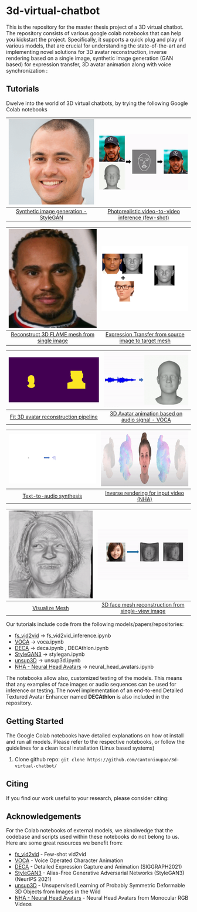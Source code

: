 # 3d-virtual-chatbot
This is the repository for the master thesis project of a 3D virtual chatbot.
The repository consists of various google colab notebooks that can help you kickstart the project. 
Specifically, it supports a quick plug and play of various models, that are crucial for understanding the state-of-the-art and implementing novel solutions for 3D avatar reconstruction, inverse rendering based on a single image, synthetic image generation (GAN based) for expression transfer, 3D avatar animation along with voice synchronization :

## Tutorials

Dwelve into the world of 3D virtual chatbots, by trying the following Google Colab notebooks

|<img src="https://raw.githubusercontent.com/cantonioupao/3d-virtual-chatbot/main/gifs/stylegan_gif.gif" width="400"/>|<img src="https://raw.githubusercontent.com/cantonioupao/3d-virtual-chatbot/main/gifs/final_fs_gif.gif" width="400"/>|
|:-----------------------------------------------------------------------------------------------------------:|:--------------------------------------------------:|
| [Synthetic image generation - StyleGAN](https://github.com/cantonioupao/3d-virtual-chatbot/blob/main/stylegan.ipynb) | [Photorealistic video-to-video inference (few-shot)](https://github.com/cantonioupao/3d-virtual-chatbot/blob/main/vid2vid_Inference.ipynb)|

| <img src="https://raw.githubusercontent.com/cantonioupao/3d-virtual-chatbot/main/gifs/final_gif.gif" width="400"/> | <img src="https://raw.githubusercontent.com/cantonioupao/3d-virtual-chatbot/main/gifs/final_expression_gif.gif" width="400" />
|:------------------------------------------------------------:|:--------------------------------------------------:|
| [Reconstruct 3D FLAME mesh from single image](https://github.com/cantonioupao/3d-virtual-chatbot/blob/main/deca.ipynb)| [Expression Transfer from source image to target mesh](https://github.com/cantonioupao/3d-virtual-chatbot/blob/main/deca.ipynb)|

| <img src="https://raw.githubusercontent.com/cantonioupao/3d-virtual-chatbot/main/gifs/fit_mesh.gif" width="400"/> | <img src="https://raw.githubusercontent.com/cantonioupao/3d-virtual-chatbot/main/gifs/voca_gif.gif" width="400"/>
|:------------------------------------------------------------:|:--------------------------------------------------:|
| [Fit 3D avatar reconstruction pipeline](https://raw.githubusercontent.com/cantonioupao/3d-virtual-chatbot/blob/main/fit_FLAME_mesh.ipynb)| [3D Avatar animation based on audio signal - VOCA](https://github.com/cantonioupao/3d-virtual-chatbot/blob/main/voca.ipynb)|

| <img src="https://raw.githubusercontent.com/cantonioupao/3d-virtual-chatbot/main/gifs/text_to_speech.gif" width="400"/> | <img src="https://raw.githubusercontent.com/cantonioupao/3d-virtual-chatbot/main/gifs/nha.gif" height= "150" width="400"/>
|:------------------------------------------------------------:|:--------------------------------------------------:|
|[Text-to-audio synthesis](https://github.com/cantonioupao/3d-virtual-chatbot/text_to_speech.ipynb)|  [Inverse rendering for input video (NHA)](https://github.com/cantonioupao/3d-virtual-chatbot/neural_head_avatars.ipynb)

| <img src="https://raw.githubusercontent.com/cantonioupao/3d-virtual-chatbot/main/gifs/visualize_mesh.gif" width="400"/> | <img src="https://raw.githubusercontent.com/cantonioupao/3d-virtual-chatbot/main/gifs/unsup3d.gif" width="400" />
|:------------------------------------------------------------:|:--------------------------------------------------:|
| [Visualize Mesh](https://github.com/cantonioupao/3d-virtual-chatbot/visualize_mesh.ipynb) | [3D face mesh reconstruction from single-view image](https://github.com/cantonioupao/3d-virtual-chatbot/unsup3d.ipynb)| 

Our tutorials include code from the following models/papers/repositories:
 - [fs_vid2vid](https://github.com/NVlabs/imaginaire/blob/master/projects/fs_vid2vid/README.md) &rarr; fs_vid2vid_inference.ipynb
 - [VOCA](https://github.com/TimoBolkart/voca) &rarr; voca.ipynb
 - [DECA](https://github.com/YadiraF/DECA) &rarr;  deca.ipynb , DECAthlon.ipynb
 - [StyleGAN3](https://github.com/NVlabs/stylegan3) &rarr; stylegan.ipynb
 - [unsup3D](https://github.com/elliottwu/unsup3d) &rarr; unsup3d.ipynb
 - [NHA - Neural Head Avatars](https://github.com/philgras/neural-head-avatars) &rarr; neural_head_avatars.ipynb
 
The notebooks allow also, customized testing of the models. This means that any examples of face images or audio sequences can be used for inference or testing.
The novel implementation of an end-to-end Detailed Textured Avatar Enhancer named **DECAthlon** is also included in the repository.

## Getting Started
The Google Colab notebooks have detailed explanations on how ot install and run all models. Please refer to the respective notebooks, or follow the guidelines for a clean local installation (Linux based systems)

1. Clone github repo:
  ```git clone https://github.com/cantonioupao/3d-virtual-chatbot/```

## Citing
If you find our work useful to your research, please consider citing:





## Acknowledgements
For the Colab notebooks of external models, we aknolwedge that the codebase and scripts used within these notebooks do not belong to us. Here are some great resources we benefit from: 
 - [fs_vid2vid](https://github.com/NVlabs/imaginaire/blob/master/projects/fs_vid2vid/README.md) - Few-shot vid2vid
 - [VOCA](https://github.com/TimoBolkart/voca) - Voice Operated Character Animation
 - [DECA](https://github.com/YadiraF/DECA) - Detailed Expression Capture and Animation (SIGGRAPH2021)
 - [StyleGAN3](https://github.com/NVlabs/stylegan3) - Alias-Free Generative Adversarial Networks (StyleGAN3) (NeurIPS 2021)
 - [unsup3D](https://github.com/elliottwu/unsup3d) - Unsupervised Learning of Probably Symmetric Deformable 3D Objects from Images in the Wild
 - [NHA - Neural Head Avatars](https://github.com/philgras/neural-head-avatars) - Neural Head Avatars from Monocular RGB Videos





